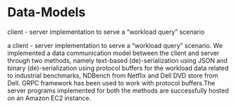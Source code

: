 # Data-Models
client - server implementation to serve a “workload query” scenario

a client - server implementation to serve a “workload query” scenario. We implemented a data communication model between the client and server through two methods, namely text-based (de)-serialization using JSON and binary (de)-serialization using protocol buffers for the workload data related to industrial benchmarks, NDBench from Netflix and Dell DVD store from Dell. GRPC framework has been used to work with protocol buffers.The server programs implemented for both the methods are successfully hosted on an Amazon EC2 instance.
